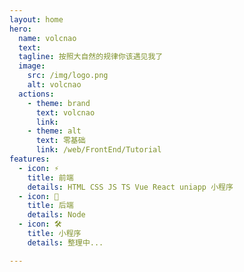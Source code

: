 ```yaml
---
layout: home
hero:
  name: volcnao
  text: 
  tagline: 按照大自然的规律你该遇见我了
  image:
    src: /img/logo.png
    alt: volcnao
  actions:
    - theme: brand
      text: volcnao
      link: 
    - theme: alt
      text: 零基础
      link: /web/FrontEnd/Tutorial
features:
  - icon: ⚡️
    title: 前端
    details: HTML CSS JS TS Vue React uniapp 小程序
  - icon: 🖖
    title: 后端
    details: Node
  - icon: 🛠️
    title: 小程序
    details: 整理中...

---
```

<style>
    :root {
      --vp-home-hero-name-color: transparent;
      --vp-home-hero-name-background: -webkit-linear-gradient(120deg,#bd34fe,#41d1ff);
    }
</style>